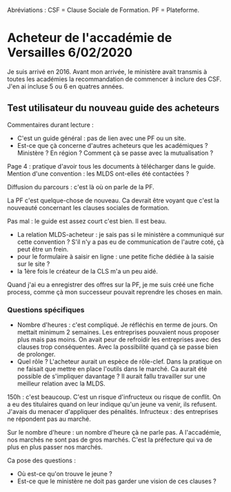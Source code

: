 Abréviations : CSF = Clause Sociale de Formation. PF = Plateforme.

# Acheteur de l'accadémie de Versailles 6/02/2020

Je suis arrivé en 2016.
Avant mon arrivée, le ministère avait transmis à toutes les académies la recommandation de commencer à inclure des CSF.
J'en ai incluse 5 ou 6 en quatres années.

## Test utilisateur du nouveau guide des acheteurs

Commentaires durant lecture :
- C'est un guide général : pas de lien avec une PF ou un site.
- Est-ce que çà concerne d'autres acheteurs que les académiques ? Ministère ? En région ? Comment çà se passe avec la mutualisation ?

Page 4 : pratique d'avoir tous les documents à télécharger dans le guide.
Mention d'une convention : les MLDS ont-elles été contactées ?

Diffusion du parcours : c'est là où on parle de la PF.

La PF c'est quelque-chose de nouveau. Ca devrait être voyant que c'est la nouveauté concernant les clauses sociales de formation.

Pas mal : le guide est assez court c'est bien. Il est beau.
- La relation MLDS-acheteur : je sais pas si le ministère a communiqué sur cette convention ?
S'il n'y a pas eu de communication de l'autre coté, çà peut être un frein.
- pour le formulaire à saisir en ligne : une petite fiche dédiée à la saisie sur le site ?
- la 1ère fois le créateur de la CLS m'a un peu aidé.

Quand j'ai eu a enregistrer des offres sur la PF, je me suis créé une fiche process, comme çà mon successeur pouvait reprendre les choses en main.

### Questions spécifiques

- Nombre d'heures : c'est compliqué. Je réfléchis en terme de jours. On mettait minimum 2 semaines. Les entreprises pouvaient nous proposer plus mais pas moins. On avait peur de refroidir les entreprises avec des clauses trop conséquentes. Avec la possibilité quand çà se passe bien de prolonger.
- Quel rôle ? L'acheteur aurait un espèce de rôle-clef. Dans la pratique on ne faisait que mettre en place l'outils dans le marché.
Ca aurait été possible de s'impliquer davantage ?
Il aurait fallu travailler sur une meilleur relation avec la MLDS.


150h : c'est beaucoup. C'est un risque d'infructeux ou risque de conflit.
On a eu des titulaires quand on leur indique qu'un jeune va venir, ils refusent. J'avais du menacer d'appliquer des pénalités.
Infructeux : des entreprises ne répondent pas au marché.

Sur le nombre d'heure : un nombre d'heure çà ne parle pas. A l'accadémie, nos marchés ne sont pas de gros marchés. C'est la préfecture qui va de plus en plus passer nos marchés. 

Ca pose des questions :
- Où est-ce qu'on trouve le jeune ?
- Est-ce que le ministère ne doit pas garder une vision de ces clauses ?
